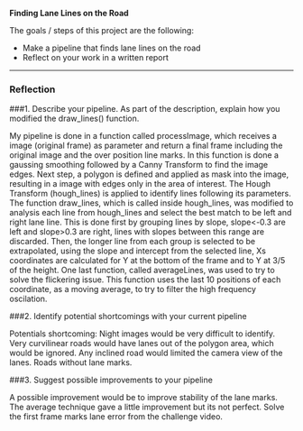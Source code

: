 **Finding Lane Lines on the Road**

The goals / steps of this project are the following:
* Make a pipeline that finds lane lines on the road
* Reflect on your work in a written report


---

### Reflection

###1. Describe your pipeline. As part of the description, explain how you modified the draw_lines() function.

My pipeline is done in a function called processImage, which receives a image (original frame) as parameter and return a final frame including the original image and the over position line marks. 
In this function is done a gaussing smoothing followed by a Canny Transform to find the image edges. Next step, a polygon is defined and applied as mask into the image, resulting in a image with edges only in the area of interest.
The Hough Transform (hough_lines) is applied to identify lines following its parameters. The function draw_lines, which is called inside hough_lines, was modified to analysis each line from hough_lines and select the best match to be left and right lane line.
This is done first by grouping lines by slope, slope<-0.3 are left and slope>0.3 are right, lines with slopes between this range are discarded.
Then, the longer line from each group is selected to be extrapolated, using the slope and intercept from the selected line, Xs coordinates are calculated for Y at the bottom of the frame and to Y at 3/5 of the height.
One last function, called averageLines, was used to try to solve the flickering issue. This function uses the last 10 positions of each coordinate, as a moving average, to try to filter the high frequency oscilation.

[image1]: ./test_images_out/solidWhiteCurve.jpg "solidWhiteCurve"
[image1]: ./test_images_out/solidWhiteRight.jpg "solidWhiteRight"
[image1]: ./test_images_out/solidYellowCurve.jpg "solidYellowCurve"
[image1]: ./test_images_out/solidYellowCurve2.jpg "solidYellowCurve2"
[image1]: ./test_images_out/solidYellowLeft.jpg "solidYellowLeft"
[image1]: ./test_images_out/whiteCarLaneSwitch.jpg "whiteCarLaneSwitch"



###2. Identify potential shortcomings with your current pipeline

Potentials shortcoming: 
Night images would be very difficult to identify.
Very curvilinear roads would have lanes out of the polygon area, which would be ignored.
Any inclined road would limited the camera view of the lanes.
Roads without lane marks.


###3. Suggest possible improvements to your pipeline

A possible improvement would be to improve stability of the lane marks. The average technique gave a little improvement but its not perfect.
Solve the first frame marks lane error from the challenge video.


